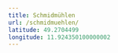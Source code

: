 ```yaml
---
title: Schmidmühlen
url: /schmidmuehlen/
latitude: 49.2704499
longitude: 11.924350100000002
---
```

